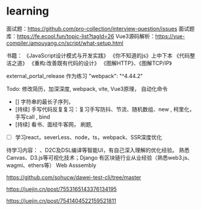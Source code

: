 # learning


面试题：https://github.com/pro-collection/interview-question/issues
面试题库：https://fe.ecool.fun/topic-list?tagId=26
Vue3源码解析：https://vue-compiler.iamouyang.cn/script/what-setup.html

书籍：
《JavaScript设计模式与开发实践》
《你不知道的js》上中下本
《代码整洁之道》
《重构:改善既有代码的设计》
《图解HTTP》、《图解TCP/IP》


external_portal_release 作为练习
"webpack": "^4.44.2"

Todo:
修改简历，加深深度, webpack, vite, Vue3原理， 自动化命令



- [] 字符串的最长子序列，
- [持续] 手写代码反复复习：复习手写防抖、节流、随机数组、new , 柯里化，手写call , bind
- [持续] 看书、面经牛客网， 刷题,
- [ ] 学习react，severLess、node，ts，webpack、SSR深度优化

待学习内容：
、D2C及DSL编译等智能UI，有自己深入理解的优化经验。
熟悉Canvas、D3.js等可视化技术；Django
有区块链行业从业经验（熟悉web3.js、wagmi、ethers等）
Web Asssembly

https://github.com/sohucw/dawei-test-cli/tree/master

https://juejin.cn/post/7553165143376134195

https://juejin.cn/post/7541404522159521811